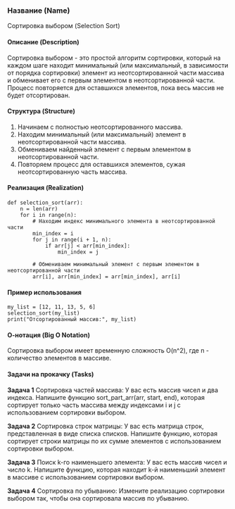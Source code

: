 ### Название (Name)
Сортировка выбором (Selection Sort)

#### Описание (Description)
Сортировка выбором - это простой алгоритм сортировки, который на каждом шаге находит минимальный (или максимальный, в зависимости от порядка сортировки) элемент из неотсортированной части массива и обменивает его с первым элементом в неотсортированной части. Процесс повторяется для оставшихся элементов, пока весь массив не будет отсортирован.

#### Структура (Structure)
1. Начинаем с полностью неотсортированного массива.
2. Находим минимальный (или максимальный) элемент в неотсортированной части массива.
3. Обмениваем найденный элемент с первым элементом в неотсортированной части.
4. Повторяем процесс для оставшихся элементов, сужая неотсортированную часть массива.

#### Реализация (Realization)
```
def selection_sort(arr):
    n = len(arr)
    for i in range(n):
        # Находим индекс минимального элемента в неотсортированной части
        min_index = i
        for j in range(i + 1, n):
            if arr[j] < arr[min_index]:
                min_index = j

        # Обмениваем минимальный элемент с первым элементом в неотсортированной части
        arr[i], arr[min_index] = arr[min_index], arr[i]
```
#### Пример использования
```
my_list = [12, 11, 13, 5, 6]
selection_sort(my_list)
print("Отсортированный массив:", my_list)
```

#### О-нотация (Big O Notation)
Сортировка выбором имеет временную сложность O(n^2), где n - количество элементов в массиве.

#### Задачи на прокачку (Tasks)
**Задача 1**
Сортировка частей массива: У вас есть массив чисел и два индекса. Напишите функцию sort_part_arr(arr, start, end), которая сортирует только часть массива между индексами i и j с использованием сортировки выбором.

**Задача 2**
Сортировка строк матрицы: У вас есть матрица строк, представленная в виде списка списков. Напишите функцию, которая сортирует строки матрицы по их сумме элементов с использованием сортировки выбором.

**Задача 3**
Поиск k-го наименьшего элемента: У вас есть массив чисел и число k. Напишите функцию, которая находит k-й наименьший элемент в массиве с использованием сортировки выбором.

**Задача 4**
Сортировка по убыванию: Измените реализацию сортировки выбором так, чтобы она сортировала массив по убыванию.